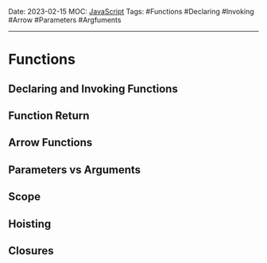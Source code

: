 Date: 2023-02-15
MOC: [JavaScript](../../1.%20MOC/JavaScript.md)
Tags: #Functions #Declaring #Invoking #Arrow #Parameters #Argfuments

---
# Functions

## Declaring and Invoking Functions


## Function Return


## Arrow Functions


## Parameters vs Arguments


## Scope


## Hoisting


## Closures

